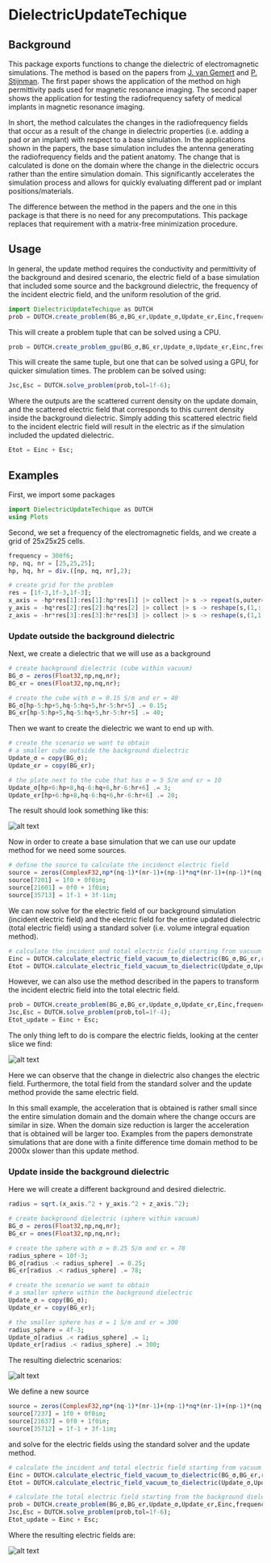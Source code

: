 # DielectricUpdateTechique

## Background
This package exports functions to change the dielectric of electromagnetic simulations.
The method is based on the papers from  [J. van Gemert](https://doi.org/10.1109/TMI.2016.2624507) and
[P. Stijnman](https://doi.org/10.1002/mrm.28023). The first paper shows the application of the method on high permittivity pads used for magnetic resonance imaging. The second paper shows the application for testing the radiofrequency safety of medical implants in magnetic resonance imaging.

In short, the method calculates the changes in the radiofrequency fields that occur as a result of the change in dielectric properties (i.e. adding a pad or an implant) with respect to a base simulation. In the applications shown in the papers, the base simulation includes the antenna generating the radiofrequency fields and the patient anatomy. The change that is calculated is done on the domain where the change in the dielectric occurs rather than the entire simulation domain. This significantly accelerates the simulation process and allows for quickly evaluating different pad or implant positions/materials.

The difference between the method in the papers and the one in this package is that there is no need for any precomputations. This package replaces that requirement with a matrix-free minimization procedure.


## Usage
In general, the update method requires the conductivity and permittivity  of the background and desired scenario, the electric field of a base simulation that included some source and the background dielectric, the frequency of the incident electric field, and the uniform resolution of the grid.

```julia 
import DielectricUpdateTechique as DUTCH
prob = DUTCH.create_problem(BG_σ,BG_ϵr,Update_σ,Update_ϵr,Einc,frequency,res);
```

This will create a problem tuple that can be solved using a CPU.

```julia 
prob = DUTCH.create_problem_gpu(BG_σ,BG_ϵr,Update_σ,Update_ϵr,Einc,frequency,res);
```

This will create the same tuple, but one that can be solved using a GPU, for quicker simulation times.
The problem can be solved using:

```julia 
Jsc,Esc = DUTCH.solve_problem(prob,tol=1f-6);
```
Where the outputs are the scattered current density on the update domain, and the scattered electric field that corresponds to this current density inside the background dielectric.
Simply adding this scattered electric field to the incident electric field will result in the electric as if the simulation included the updated dielectric.

```julia 
Etot = Einc + Esc;
```

## Examples
First, we import some packages

```julia 
import DielectricUpdateTechique as DUTCH
using Plots 
```

Second, we set a frequency of the electromagnetic fields, and we create a grid of 25x25x25 cells.

```julia
frequency = 300f6;
np, nq, nr = [25,25,25];
hp, hq, hr = div.([np, nq, nr],2);

# create grid for the problem
res = [1f-3,1f-3,1f-3];
x_axis = -hp*res[1]:res[1]:hp*res[1] |> collect |> s -> repeat(s,outer=(1,nq,nr));
y_axis = -hq*res[2]:res[2]:hq*res[2] |> collect |> s -> reshape(s,(1,:))|> s -> repeat(s,outer=(np,1,nr));
z_axis = -hr*res[3]:res[3]:hr*res[3] |> collect |> s -> reshape(s,(1,1,:))|> s -> repeat(s,outer=(np,nq,1));
```

### Update outside the background dielectric
Next, we create a dielectric that we will use as a background

```julia
# create background dielectric (cube within vacuum)
BG_σ = zeros(Float32,np,nq,nr);
BG_ϵr = ones(Float32,np,nq,nr);

# create the cube with σ = 0.15 S/m and ϵr = 40
BG_σ[hp-5:hp+5,hq-5:hq+5,hr-5:hr+5] .= 0.15;
BG_ϵr[hp-5:hp+5,hq-5:hq+5,hr-5:hr+5] .= 40;
```

Then we want to create the dielectric we want to end up with.

```julia
# create the scenario we want to obtain 
# a smaller cube outside the background dielectric
Update_σ = copy(BG_σ);
Update_ϵr = copy(BG_ϵr);

# the plate next to the cube that has σ = 5 S/m and ϵr = 10
Update_σ[hp+6:hp+8,hq-6:hq+6,hr-6:hr+6] .= 3;
Update_ϵr[hp+6:hp+8,hq-6:hq+6,hr-6:hr+6] .= 20;
```

The result should look something like this:

![alt text](md_images/dielectric_cubes.png "Dielectric background -> update")

Now in order to create a base simulation that we can use our update method for we need some sources.

```julia
# define the source to calculate the incidenct electric field
source = zeros(ComplexF32,np*(nq-1)*(nr-1)+(np-1)*nq*(nr-1)+(np-1)*(nq-1)*nr);
source[7201] = 1f0 + 0f0im;
source[21601] = 0f0 + 1f0im;
source[35713] = 1f-1 + 3f-1im;
```

We can now solve for the electric field of our background simulation (incident electric field) and the electric field for the entire updated dielectric (total electric field) using a standard solver (i.e. volume integral equation method).

```julia
# calculate the incident and total electric field starting from vacuum surrounding.
Einc = DUTCH.calculate_electric_field_vacuum_to_dielectric(BG_σ,BG_ϵr,res,source,frequency);
Etot = DUTCH.calculate_electric_field_vacuum_to_dielectric(Update_σ,Update_ϵr,res,source,frequency);
```

However, we can also use the method described in the papers to transform the incident electric field into the total electric field.

```julia
prob = DUTCH.create_problem(BG_σ,BG_ϵr,Update_σ,Update_ϵr,Einc,frequency,res);
Jsc,Esc = DUTCH.solve_problem(prob,tol=1f-4);
Etot_update = Einc + Esc;
```

The only thing left to do is compare the electric fields, looking at the center slice we find:

![alt text](md_images/electric_field_cubes.png "Slice view of the electric fields")

Here we can observe that the change in dielectric also changes the electric field. Furthermore, the total field from the standard solver and the update method provide the same electric field.

In this small example, the acceleration that is obtained is rather small since the entire simulation domain and the domain where the change occurs are similar in size. When the domain size reduction is larger the acceleration that is obtained will be larger too. Examples from the papers demonstrate simulations that are done with a finite difference time domain method to be 2000x slower than this update method.

### Update inside the background dielectric
Here we will create a different background and desired dielectric.

```julia 
radius = sqrt.(x_axis.^2 + y_axis.^2 + z_axis.^2);

# create background dielectric (sphere within vacuum)
BG_σ = zeros(Float32,np,nq,nr);
BG_ϵr = ones(Float32,np,nq,nr);

# create the sphere with σ = 0.25 S/m and ϵr = 78
radius_sphere = 10f-3;
BG_σ[radius .< radius_sphere] .= 0.25;
BG_ϵr[radius .< radius_sphere] .= 78;

# create the scenario we want to obtain 
# a smaller sphere within the background dielectric
Update_σ = copy(BG_σ);
Update_ϵr = copy(BG_ϵr);

# the smaller sphere has σ = 1 S/m and ϵr = 300
radius_sphere = 4f-3;
Update_σ[radius .< radius_sphere] .= 1;
Update_ϵr[radius .< radius_sphere] .= 300;
```

The resulting dielectric scenarios:

![alt text](md_images/dielectric_spheres.png "Dielectric background -> update")

We define a new source 

```julia 
source = zeros(ComplexF32,np*(nq-1)*(nr-1)+(np-1)*nq*(nr-1)+(np-1)*(nq-1)*nr);
source[7237] = 1f0 + 0f0im;
source[21637] = 0f0 + 1f0im;
source[35712] = 1f-1 + 3f-1im;
```

and solve for the electric fields using the standard solver and the update method.

```julia 
# calculate the incident and total electric field starting from vacuum surrounding.
Einc = DUTCH.calculate_electric_field_vacuum_to_dielectric(BG_σ,BG_ϵr,res,source,frequency);
Etot = DUTCH.calculate_electric_field_vacuum_to_dielectric(Update_σ,Update_ϵr,res,source,frequency);

# calculate the total electric field starting from the background dielectric 
prob = DUTCH.create_problem(BG_σ,BG_ϵr,Update_σ,Update_ϵr,Einc,frequency,res);
Jsc,Esc = DUTCH.solve_problem(prob,tol=1f-6);
Etot_update = Einc + Esc;
```

Where the resulting electric fields are:

![alt text](md_images/electric_field_spheres.png "Slice view of the electric fields")
